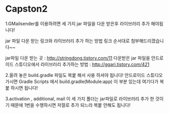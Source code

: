 # Capston2

1.GMailsender를 이용하려면 세 가지 jar 파일을 다운 받은후 라이브러리 추가 해야됩니다!

jar 파일 다운 받는 링크와 라이브러리 추가 하는 방법 링크 순서대로 첨부해드리겠습니다~~

jar파일 다운 받는 곳 : http://stringdong.tistory.com/11
다운받은 jar 파일을 안드로이드 스튜디오에서 라이브러리 추가하는 방법 : http://ggari.tistory.com/421

2.올려 놓은 build.gradle 파일도 복붙 해서 사용 하셔야 됩니다!
  안드로이드 스튜디오 가시면 Gradle Scripts 에서 build.gradle(Module:app) 이 부분 있는데 여기다가 복붙 하시면 됩니다!
  
3.activation , additional, mail 이 세 가지 폴더는 jar파일로 라이브러리 추가 한 것이기 때문에 1번을 수행하시면 저절로 추가 되느라 복붙 안해도 됩니다!
